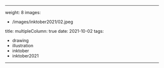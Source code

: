 
---
weight: 8
images:
- /images/inktober2021/02.jpeg

title:
multipleColumn: true
date: 2021-10-02
tags:
- drawing
- illustration
- inktober
- inktober2021
---

